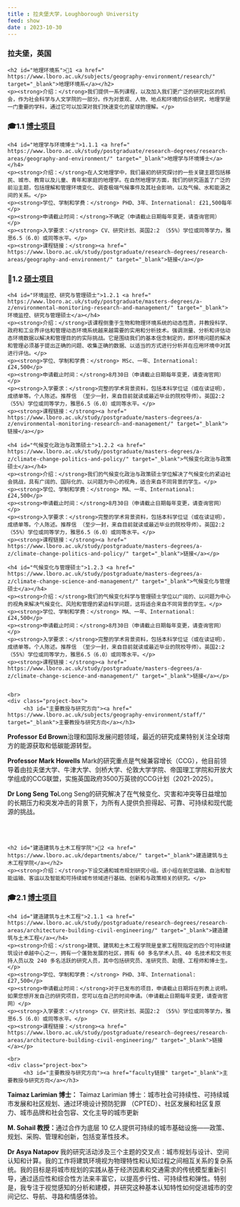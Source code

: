 ```yaml
---
title : 拉夫堡大学，Loughborough University
feed: show
date : 2023-10-30
---
```


<html lang="zh">
<head>
    <meta charset="UTF-8">
    <title>拉夫堡大学，Loughborough University </title>
    <link rel="stylesheet" href="/assets/css/CSS.css">
</head>
<body>
    <h3>拉夫堡，英国</h3>

    <h2 id="地理环境系">🏫1 <a href=" https://www.lboro.ac.uk/subjects/geography-environment/research/" target="_blank">地理环境系</a></h2>
    <p><strong>介绍：</strong>我们提供一系列课程，以及加入我们更广泛的研究社区的机会，作为社会科学与人文学院的一部分。作为对景观、人物、地点和环境的综合研究，地理学是一门重要的学科，通过它可以加深对我们快速变化的星球的理解。</p>

<h3 id="博士项目">🎓1.1 <a href=" https://www.lboro.ac.uk/subjects/geography-environment/research-degrees/" target="_blank">博士项目</a></h3>

    <h4 id="地理学与环境博士">1.1.1 <a href=" https://www.lboro.ac.uk/study/postgraduate/research-degrees/research-areas/geography-and-environment/" target="_blank">地理学与环境博士</a></h4>
    <p><strong>介绍：</strong>在人文地理学中，我们最初的研究探讨的一些关键主题包括移民、城市、教育以及儿童、青年和家庭的地理学。在自然地理学方面，我们的研究涵盖了广泛的前沿主题，包括理解和管理环境变化、调查极端气候事件及其社会影响，以及气候、水和能源之间的关系。</p>
    <p><strong>学位、学制和学费：</strong> PHD、3年、International: £21,500每年</p>
    <p><strong>申请截止时间：</strong>不确定（申请截止日期每年变更，请查询官网）</p>
    <p><strong>入学要求：</strong> CV、研究计划、英国2:2 （55%）学位或同等学力，雅思6.5（6.0）或同等水平。</p>
    <p><strong>课程链接：</strong><a href=" https://www.lboro.ac.uk/study/postgraduate/research-degrees/research-areas/geography-and-environment/" target="_blank">链接</a></p>

<h3 id="硕士项目">📖1.2 <a href=" https://www.lboro.ac.uk/subjects/geography-environment/masters-degrees/" target="_blank">硕士项目</a></h3>

    <h4 id="环境监控、研究与管理硕士">1.2.1 <a href=" https://www.lboro.ac.uk/study/postgraduate/masters-degrees/a-z/environmental-monitoring-research-and-management/" target="_blank">环境监控、研究与管理硕士</a></h4>
    <p><strong>介绍：</strong>该课程侧重于生物和物理环境系统的动态性质，并教授科学、政府和工业界评估和管理动态环境系统越来越需要的实用和分析技术。强调测量、分析和评估动态环境数据以解决和管理目的的实际挑战。它是围绕我们的基本信念制定的，即环境问题的解决和管理必须基于提出正确的问题、收集正确的数据、以适当的方式进行分析并在应用环境中对其进行评估。</p>
    <p><strong>学位、学制和学费：</strong> MSc、一年、International: £24,500</p>
    <p><strong>申请截止时间：</strong>8月30日（申请截止日期每年变更，请查询官网）</p>
    <p><strong>入学要求：</strong>完整的学术背景资料，包括本科学位证（或在读证明），成绩单等。个人陈述。推荐信 （至少一封，来自目前就读或最近毕业的院校导师）。英国2:2 （55%）学位或同等学力，雅思6.5（6.0）或同等水平。</p>
    <p><strong>课程链接：</strong><a href=" https://www.lboro.ac.uk/study/postgraduate/masters-degrees/a-z/environmental-monitoring-research-and-management/" target="_blank">链接</a></p>

    <h4 id="气候变化政治与政策硕士">1.2.2 <a href=" https://www.lboro.ac.uk/study/postgraduate/masters-degrees/a-z/climate-change-politics-and-policy/" target="_blank">气候变化政治与政策硕士</a></h4>
    <p><strong>介绍：</strong>我们的气候变化政治与政策硕士学位解决了气候变化的紧迫社会挑战，具有广阔的、国际化的、以问题为中心的视角，适合来自不同背景的学生。</p>
    <p><strong>学位、学制和学费：</strong> MA、一年、International: £24,500</p>
    <p><strong>申请截止时间：</strong>8月30日（申请截止日期每年变更，请查询官网）</p>
    <p><strong>入学要求：</strong>完整的学术背景资料，包括本科学位证（或在读证明），成绩单等。个人陈述。推荐信 （至少一封，来自目前就读或最近毕业的院校导师）。英国2:2 （55%）学位或同等学力，雅思6.5（6.0）或同等水平。</p>
    <p><strong>课程链接：</strong><a href=" https://www.lboro.ac.uk/study/postgraduate/masters-degrees/a-z/climate-change-politics-and-policy/" target="_blank">链接</a></p>

    <h4 id="气候变化与管理硕士">1.2.3 <a href=" https://www.lboro.ac.uk/study/postgraduate/masters-degrees/a-z/climate-change-science-and-management/" target="_blank">气候变化与管理硕士</a></h4>
    <p><strong>介绍：</strong>我们的气候变化科学与管理硕士学位以广阔的、以问题为中心的视角来解决气候变化、风险和管理的紧迫科学问题，这将适合来自不同背景的学生。</p>
    <p><strong>学位、学制和学费：</strong> MA、一年、International: £24,500</p>
    <p><strong>申请截止时间：</strong>8月30日（申请截止日期每年变更，请查询官网）</p>
    <p><strong>入学要求：</strong>完整的学术背景资料，包括本科学位证（或在读证明），成绩单等。个人陈述。推荐信 （至少一封，来自目前就读或最近毕业的院校导师）。英国2:2 （55%）学位或同等学力，雅思6.5（6.0）或同等水平。</p>
    <p><strong>课程链接：</strong><a href=" https://www.lboro.ac.uk/study/postgraduate/masters-degrees/a-z/climate-change-science-and-management/" target="_blank">链接</a></p>

   
    <br>
    <div class="project-box">
         <h3 id="主要教授与研究方向"><a href=" https://www.lboro.ac.uk/subjects/geography-environment/staff/" target="_blank">主要教授与研究方向</a></h3>
<p><strong> Professor Ed Brown</strong>治理和国际发展问题领域，最近的研究成果特别关注全球南方的能源获取和低碳能源转型。</p>
        <p><strong> Professor Mark Howells</strong> Mark的研究重点是气候兼容增长（CCG），他目前领导着由拉夫堡大学、牛津大学、剑桥大学、伦敦大学学院、帝国理工学院和开放大学组成的CCG联盟，实施英国政府3500万英镑的CCG计划（2021-2025）。</p>
        <p><strong> Dr Long Seng To</strong>Long Seng的研究解决了在气候变化、灾害和冲突等日益增加的长期压力和突发冲击的背景下，为所有人提供负担得起、可靠、可持续和现代能源的挑战。</p>
    </div>
    <br>
    <br>

    <h2 id="建造建筑与土木工程学院">🏫2 <a href=" https://www.lboro.ac.uk/departments/abce/" target="_blank">建造建筑与土木工程学院</a></h2>
    <p><strong>介绍：</strong>下设交通和城市规划研究小组。该小组在航空运输、自治和智能运输、客运以及智能和可持续城市领域进行基础、创新和与政策相关的研究。</p>

<h3 id="博士项目">🎓2.1 <a href=" https://www.lboro.ac.uk/study/postgraduate/research-degrees/research-areas/architecture-building-civil-engineering/" target="_blank">博士项目</a></h3>

    <h4 id="建造建筑与土木工程">2.1.1 <a href=" https://www.lboro.ac.uk/study/postgraduate/research-degrees/research-areas/architecture-building-civil-engineering/" target="_blank">建造建筑与土木工程</a></h4>
    <p><strong>介绍：</strong>建筑、建筑和土木工程学院是皇家工程院指定的四个可持续建筑设计卓越中心之一，拥有一个蓬勃发展的社区，拥有 60 多名学术人员、40 名技术和文书支持人员以及 240 多名活跃的研究人员，其中包括研究员、准研究员、助理、工程师和博士生。</p>
    <p><strong>学位、学制和学费：</strong> PHD、3年、International: £27,500</p>
    <p><strong>申请截止时间：</strong>对于已发布的项目，申请截止日期将在列表上说明。如果您想开发自己的研究项目，您可以在自己的时间申请。（申请截止日期每年变更，请查询官网）</p>
    <p><strong>入学要求：</strong> CV、研究计划、英国2:2 （55%）学位或同等学力，雅思6.5（6.0）或同等水平。</p>
    <p><strong>课程链接：</strong><a href=" https://www.lboro.ac.uk/study/postgraduate/research-degrees/research-areas/architecture-building-civil-engineering/" target="_blank">链接</a></p>

    <br>
    <div class="project-box">
         <h3 id="主要教授与研究方向"><a href="faculty链接" target="_blank">主要教授与研究方向</a></h3>
<p><strong> Taimaz Larimian 博士：</strong> Taimaz Larimian 博士：城市社会可持续性、可持续城市发展和社区规划、通过环境设计预防犯罪 （CPTED）、社区发展和社区复原力、城市品牌和社会包容、文化主导的城市更新</p>
        <p><strong> M. Sohail 教授：</strong>通过合作为底层 10 亿人提供可持续的城市基础设施——政策、规划、采购、管理和创新，包括变革性技术。</p>
        <p><strong> Dr Asya Natapov </strong>我的研究活动涉及三个主题的交叉点：城市规划与设计、空间认知和计算。我的工作将建筑环境视为物理特性和认知过程之间相互关系的复杂系统。我的目标是将城市规划的实践从基于经济因素和交通需求的传统模型重新引导，通过适应性和综合性方法来丰富它，以提高步行性、可持续性和弹性。特别是，我专注于视觉感知的分析和建模，并研究这种基本认知特性如何促进城市的空间记忆、导航、寻路和情感体验。</p>
    </div>
    <br>
    <br>

</body>
</html>


